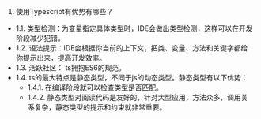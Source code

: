1. 使用Typescript有优势有哪些？
- 1.1. 类型检测：为变量指定具体类型时，IDE会做出类型检测，这样可以在开发阶段减少犯错。
- 1.2. 语法提示：IDE会根据你当前的上下文，把类、变量、方法和关键字都给你提示出来，提高开发效率。
- 1.3. 活跃社区： ts拥抱ES6的规范。
- 1.4. ts的最大特点是静态类型，不同于js的动态类型。静态类型有以下优势：
  - 1.4.1. 在编译阶段就可以检查类型是否匹配。
  - 1.4.2. 静态类型对阅读代码是友好的，针对大型应用，方法众多，调用关系复杂，静态类型的提示和约束就非常重要。